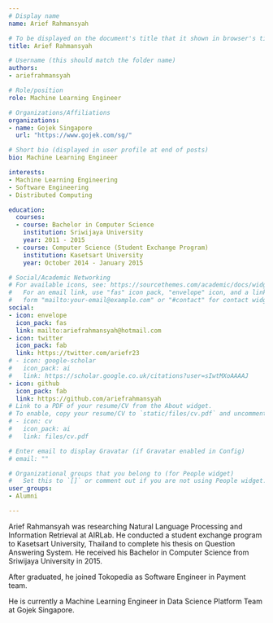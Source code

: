 ```yaml
---
# Display name
name: Arief Rahmansyah

# To be displayed on the document's title that it shown in browser's title bar
title: Arief Rahmansyah

# Username (this should match the folder name)
authors:
- ariefrahmansyah

# Role/position
role: Machine Learning Engineer

# Organizations/Affiliations
organizations:
- name: Gojek Singapore
  url: "https://www.gojek.com/sg/"

# Short bio (displayed in user profile at end of posts)
bio: Machine Learning Engineer

interests:
- Machine Learning Engineering
- Software Engineering
- Distributed Computing

education:
  courses:
  - course: Bachelor in Computer Science
    institution: Sriwijaya University
    year: 2011 - 2015
  - course: Computer Science (Student Exchange Program)
    institution: Kasetsart University
    year: October 2014 - January 2015

# Social/Academic Networking
# For available icons, see: https://sourcethemes.com/academic/docs/widgets/#icons
#   For an email link, use "fas" icon pack, "envelope" icon, and a link in the
#   form "mailto:your-email@example.com" or "#contact" for contact widget.
social:
- icon: envelope
  icon_pack: fas
  link: mailto:ariefrahmansyah@hotmail.com
- icon: twitter
  icon_pack: fab
  link: https://twitter.com/ariefr23
# - icon: google-scholar
#   icon_pack: ai
#   link: https://scholar.google.co.uk/citations?user=sIwtMXoAAAAJ
- icon: github
  icon_pack: fab
  link: https://github.com/ariefrahmansyah
# Link to a PDF of your resume/CV from the About widget.
# To enable, copy your resume/CV to `static/files/cv.pdf` and uncomment the lines below.
# - icon: cv
#   icon_pack: ai
#   link: files/cv.pdf

# Enter email to display Gravatar (if Gravatar enabled in Config)
# email: ""

# Organizational groups that you belong to (for People widget)
#   Set this to `[]` or comment out if you are not using People widget.
user_groups:
- Alumni

---
```


<!--- Biography --->

Arief Rahmansyah was researching Natural Language Processing and Information Retrieval at AIRLab.
He conducted a student exchange program to Kasetsart University, Thailand to complete his thesis on Question Answering System.
He received his Bachelor in Computer Science from Sriwijaya University in 2015.

After graduated, he joined Tokopedia as Software Engineer in Payment team.

He is currently a Machine Learning Engineer in Data Science Platform Team at Gojek Singapore.
